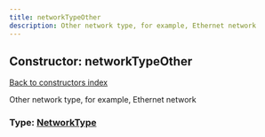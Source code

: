 ```yaml
---
title: networkTypeOther
description: Other network type, for example, Ethernet network
---
```

## Constructor: networkTypeOther  
[Back to constructors index](index.md)



Other network type, for example, Ethernet network




### Type: [NetworkType](../types/NetworkType.md)


